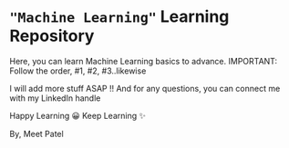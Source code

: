 # `"Machine Learning"` Learning Repository

Here, you can learn Machine Learning basics to advance.
IMPORTANT: Follow the order, #1, #2, #3..likewise

I will add more stuff ASAP !!
And for any questions, you can connect me with my LinkedIn handle

Happy Learning 😀
Keep Learning ✨

By, Meet Patel
